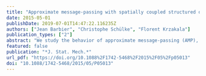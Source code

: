 ```yaml
---
title: "Approximate message-passing with spatially coupled structured operators, with applications to compressed sensing and sparse superposition codes"
date: 2015-05-01
publishDate: 2019-07-01T14:47:22.116235Z
authors: ["Jean Barbier", "Christophe Schülke", "Florent Krzakala"]
publication_types: ["2"]
abstract: "We study the behavior of approximate message-passing (AMP), a solver for linear sparse estimation problems such as compressed sensing, when the i.i.d matrices—for which it has been specifically designed—are replaced by structured operators, such as Fourier and Hadamard ones. We show empirically that after proper randomization, the structure of the operators does not significantly affect the performances of the solver. Furthermore, for some specially designed spatially coupled operators, this allows a computationally fast and memory efficient reconstruction in compressed sensing up to the information-theoretical limit. We also show how this approach can be applied to sparse superposition codes, allowing the AMP decoder to perform at large rates for moderate block length."
featured: false
publication: "*J. Stat. Mech.*"
url_pdf: "https://doi.org/10.1088%2F1742-5468%2F2015%2F05%2Fp05013"
doi: "10.1088/1742-5468/2015/05/P05013"
---
```



